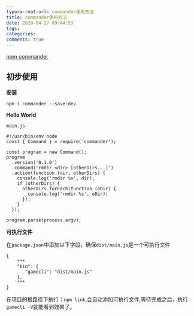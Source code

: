 ```yaml
---
typora-root-url: commander使用方法
title: commander使用方法
date: 2020-04-27 09:44:53
tags:
categories:
comments: true
---
```


[npm commander](https://github.com/tj/commander.js/blob/HEAD/Readme_zh-CN.md#parse-%e5%92%8c-parseasync)

## 初步使用

**安装**

```
npm i commander --save-dev
```

**Hello World**

`main.js`

```
#!/usr/bin/env node
const { Command } = require('commander');

const program = new Command();
program
  .version('0.1.0')
  .command('rmdir <dir> [otherDirs...]')
  .action(function (dir, otherDirs) {
    console.log('rmdir %s', dir);
    if (otherDirs) {
      otherDirs.forEach(function (oDir) {
        console.log('rmdir %s', oDir);
      });
    }
  });

program.parse(process.argv);
```

**可执行文件**

在`package.json`中添加以下字段，确保`dist/main.js`是一个可执行文件

```
{
	***
	"bin": {
       "gamecli": "dist/main.js"
    },
    ***
}
```

在项目的根路径下执行：`npm link`,会自动添加可执行文件,等待完成之后，执行`gamecli -V`就能看到效果了。